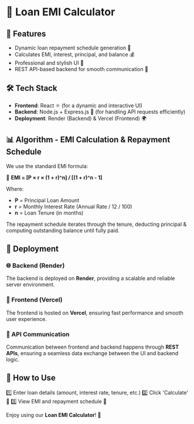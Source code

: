 # 📌 Loan EMI Calculator

## 🚀 Features
- Dynamic loan repayment schedule generation 📆
- Calculates EMI, interest, principal, and balance 💰
- Professional and stylish UI 🎨
- REST API-based backend for smooth communication 🔗

## 🛠️ Tech Stack
- **Frontend**: React ⚛️ (for a dynamic and interactive UI)
- **Backend**: Node.js + Express.js 🚀 (for handling API requests efficiently)
- **Deployment**: Render (Backend) & Vercel (Frontend) 🌍

## 📊 Algorithm - EMI Calculation & Repayment Schedule
We use the standard EMI formula:

📌 **EMI = [P × r × (1 + r)^n] / [(1 + r)^n - 1]**

Where:
- **P** = Principal Loan Amount
- **r** = Monthly Interest Rate (Annual Rate / 12 / 100)
- **n** = Loan Tenure (in months)

The repayment schedule iterates through the tenure, deducting principal & computing outstanding balance until fully paid.

## 🚢 Deployment
### 🌐 Backend (Render)
The backend is deployed on **Render**, providing a scalable and reliable server environment.

### 🎨 Frontend (Vercel)
The frontend is hosted on **Vercel**, ensuring fast performance and smooth user experience.

### 🔗 API Communication
Communication between frontend and backend happens through **REST APIs**, ensuring a seamless data exchange between the UI and backend logic.

## 📎 How to Use
1️⃣ Enter loan details (amount, interest rate, tenure, etc.)
2️⃣ Click 'Calculate' 🔢
3️⃣ View EMI and repayment schedule 📜

Enjoy using our **Loan EMI Calculator**! 🎉







